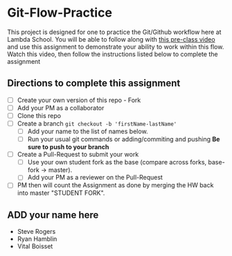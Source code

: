 # Git-Flow-Practice

This project is designed for one to practice the Git/Github workflow here at Lambda School. You will be able to follow along with [this pre-class video](https://youtu.be/4fLr6ah82bE) and use this assignment to demonstrate your ability to work within this flow. Watch this video, then follow the instructions listed below to complete the assignment

## Directions to complete this assignment

- [ ] Create your own version of this repo - Fork
- [ ] Add your PM as a collaborator
- [ ] Clone this repo
- [ ] Create a branch `git checkout -b 'firstName-lastName'`
  - [ ] Add your name to the list of names below.
  - [ ] Run your usual git commands or adding/commiting and pushing **Be sure to push to your branch**
- [ ] Create a Pull-Request to submit your work
  - [ ] Use your own student fork as the base (compare across forks, base-fork -> master).
  - [ ] Add your PM as a reviewer on the Pull-Request
- [ ] PM then will count the Assignment as done by merging the HW back into master "STUDENT FORK".

## ADD your name here

- Steve Rogers
- Ryan Hamblin
- Vital Boisset
